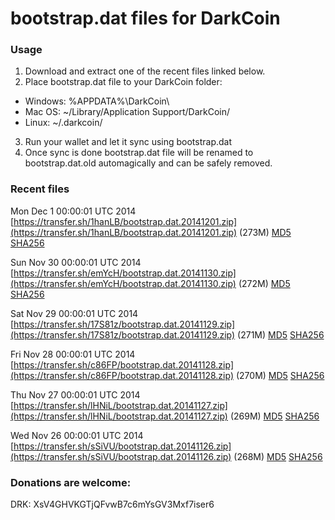 # bootstrap.dat files for DarkCoin

### Usage

1. Download and extract one of the recent files linked below.
2. Place bootstrap.dat file to your DarkCoin folder:
 - Windows: %APPDATA%\DarkCoin\
 - Mac OS: ~/Library/Application Support/DarkCoin/
 - Linux: ~/.darkcoin/
3. Run your wallet and let it sync using bootstrap.dat
4. Once sync is done bootstrap.dat file will be renamed to bootstrap.dat.old automagically and can be safely removed.

### Recent files

Mon Dec  1 00:00:01 UTC 2014 [https://transfer.sh/1hanLB/bootstrap.dat.20141201.zip](https://transfer.sh/1hanLB/bootstrap.dat.20141201.zip) (273M) [MD5](https://transfer.sh/dUFna/md5.txt) [SHA256](https://transfer.sh/12MVrQ/sha256.txt)

Sun Nov 30 00:00:01 UTC 2014 [https://transfer.sh/emYcH/bootstrap.dat.20141130.zip](https://transfer.sh/emYcH/bootstrap.dat.20141130.zip) (272M) [MD5](https://transfer.sh/L6CTj/md5.txt) [SHA256](https://transfer.sh/BOK1T/sha256.txt)

Sat Nov 29 00:00:01 UTC 2014 [https://transfer.sh/17S81z/bootstrap.dat.20141129.zip](https://transfer.sh/17S81z/bootstrap.dat.20141129.zip) (271M) [MD5](https://transfer.sh/1czef7/md5.txt) [SHA256](https://transfer.sh/a918I/sha256.txt)

Fri Nov 28 00:00:01 UTC 2014 [https://transfer.sh/c86FP/bootstrap.dat.20141128.zip](https://transfer.sh/c86FP/bootstrap.dat.20141128.zip) (270M) [MD5](https://transfer.sh/4Pzbd/md5.txt) [SHA256](https://transfer.sh/15nVie/sha256.txt)

Thu Nov 27 00:00:01 UTC 2014 [https://transfer.sh/lHNiL/bootstrap.dat.20141127.zip](https://transfer.sh/lHNiL/bootstrap.dat.20141127.zip) (269M) [MD5](https://transfer.sh/rDP20/md5.txt) [SHA256](https://transfer.sh/7f66q/sha256.txt)

Wed Nov 26 00:00:01 UTC 2014 [https://transfer.sh/sSiVU/bootstrap.dat.20141126.zip](https://transfer.sh/sSiVU/bootstrap.dat.20141126.zip) (268M) [MD5](https://transfer.sh/13MKSF/md5.txt) [SHA256](https://transfer.sh/1gqfRo/sha256.txt)

### Donations are welcome:

DRK: XsV4GHVKGTjQFvwB7c6mYsGV3Mxf7iser6
